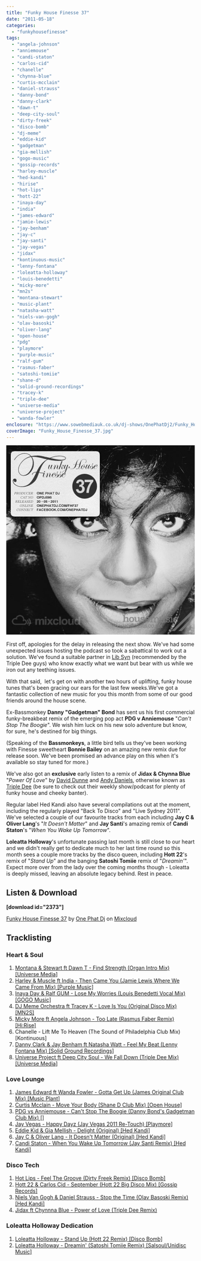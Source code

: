 ```yaml
---
title: "Funky House Finesse 37"
date: "2011-05-18"
categories: 
  - "funkyhousefinesse"
tags: 
  - "angela-johnson"
  - "anniemouse"
  - "candi-staton"
  - "carlos-cid"
  - "chanelle"
  - "chynna-blue"
  - "curtis-mcclain"
  - "daniel-strauss"
  - "danny-bond"
  - "danny-clark"
  - "dawn-t"
  - "deep-city-soul"
  - "dirty-freek"
  - "disco-bomb"
  - "dj-meme"
  - "eddie-kid"
  - "gadgetman"
  - "gia-mellish"
  - "gogo-music"
  - "gossip-records"
  - "harley-muscle"
  - "hed-kandi"
  - "hirise"
  - "hot-lips"
  - "hott-22"
  - "inaya-day"
  - "india"
  - "james-edward"
  - "jamie-lewis"
  - "jay-benham"
  - "jay-c"
  - "jay-santi"
  - "jay-vegas"
  - "jidax"
  - "kontinuous-music"
  - "lenny-fontana"
  - "loleatta-holloway"
  - "louis-benedetti"
  - "micky-more"
  - "mn2s"
  - "montana-stewart"
  - "music-plant"
  - "natasha-watt"
  - "niels-van-gogh"
  - "olav-basoski"
  - "oliver-lang"
  - "open-house"
  - "pdg"
  - "playmore"
  - "purple-music"
  - "ralf-gum"
  - "rasmus-faber"
  - "satoshi-tomiie"
  - "shane-d"
  - "solid-ground-recordings"
  - "tracey-k"
  - "triple-dee"
  - "universe-media"
  - "universe-project"
  - "wanda-fowler"
enclosure: "https://www.sowebmediauk.co.uk/dj-shows/OnePhatDj2/Funky_House_Finesse_37_May_2011_128.mp3 audio/mpeg "
coverImage: "Funky_House_Finesse_37.jpg"
---
```


![](images/Funky_House_Finesse_37.jpg "Funky House Finesse 37")

First off, apologies for the delay in releasing the next show. We've had some unexpected issues hosting the podcast so took a sabattical to work out a solution. We've found a suitable partner in [Lib Syn](https://www.libsyn.com/) (recommended by the Triple Dee guys) who know exactly what we want but bear with us while we iron out any teething issues.

With that said,  let's get on with another two hours of uplifting, funky house tunes that's been gracing our ears for the last few weeks.We've got a fantastic collection of new music for you this month from some of our good friends around the house scene.

Ex-Bassmonkey **Danny "Gadgetman" Bond** has sent us his first commercial funky-breakbeat remix of the emerging pop act **PDG v Anniemouse** "_Can't Stop The Boogie_". We wish him luck on his new solo adventure but know, for sure, he's destined for big things.

(Speaking of the **Bassmonkeys**, a little bird tells us they've been working with Finesse sweetheart **Bonnie Bailey** on an amazing new remix due for release soon. We've been promised an advance play on this when it's available so stay tuned for more.)

We've also got an **exclusive** early listen to a remix of **Jidax & Chynna Blue** "_Power Of Love_" by [David Dunne](https://twitter.com/mrdaviddunne) and [Andy Daniels](https://twitter.com/andydaniels), otherwise known as [Triple Dee](https://www.facebook.com/tripledeemusic) (be sure to check out their weekly show/podcast for plenty of funky house and cheeky banter).

Regular label Hed Kandi also have several compilations out at the moment, including the regularly played "Back To Disco" and "Live Sydney 2011". We've selected a couple of our favourite tracks from each including **Jay C & Oliver Lang**'s "_It Doesn't Matter_" and **Jay Santi**'s amazing remix of **Candi Staton**'s "_When You Wake Up Tomorrow_".

**Loleatta Holloway**'s unfortunate passing last month is still close to our heart and we didn't really get to dedicate much to her last time round so this month sees a couple more tracks by the disco queen, including **Hott 22**'s remix of "_Stand Up_" and the banging **Satoshi Tomiie** remix of "_Dreamin'_". Expect more over from the lady over the coming months though - Loleatta is deeply missed, leaving an absolute legacy behind. Rest in peace.

## Listen & Download

**\[download id="2373"\]**

[Funky House Finesse 37](https://www.mixcloud.com/onephatdj/funky-house-finesse-37/?utm_source=widget&utm_medium=web&utm_campaign=base_links&utm_term=cloudcast_link) by [One Phat Dj](https://www.mixcloud.com/onephatdj/?utm_source=widget&utm_medium=web&utm_campaign=base_links&utm_term=profile_link) on [Mixcloud](https://www.mixcloud.com/?utm_source=widget&utm_medium=web&utm_campaign=base_links&utm_term=homepage_link)

## Tracklisting

### Heart & Soul

1. [Montana & Stewart ft Dawn T - Find Strength (Organ Intro Mix) \[Universe Media\]](https://www.traxsource.com/index.php?act=show&fc=tpage&cr=titles&cv=89363&referrer=onephatdj)
2. [Harley & Muscle ft India - Then Came You (Jamie Lewis Where We Came From Mix) \[Purple Music\]](https://onephatdj.trackitdown.net/genre/house/track/3164367.html)
3. [Inaya Day & Ralf GUM - Lose My Worries (Louis Benedetti Vocal Mix) \[GOGO Music\]](https://itunes.apple.com/us/album/lose-my-worries-part-2/id422578100)
4. [DJ Meme Orchestra ft Tracey K - Love Is You (Original Disco Mix) \[MN2S\]](https://www.traxsource.com/index.php?act=show&fc=tpage&cr=titles&cv=90516&referrer=onephatdj)
5. [Micky More ft Angela Johnson - Too Late (Rasmus Faber Remix) \[Hi:Rise\]](https://www.traxsource.com/index.php?act=show&fc=tpage&cr=titles&cv=86138&referrer=onephatdj)
6. Chanelle - Lift Me To Heaven (The Sound of Philadelphia Club Mix) \[Kontinuous\]
7. [Danny Clark & Jay Benham ft Natasha Watt - Feel My Beat (Lenny Fontana Mix) \[Solid Ground Recordings\]](https://www.traxsource.com/index.php?act=show&fc=tpage&cr=titles&cv=84316&referrer=onephatdj)
8. [Universe Project ft Deep City Soul - We Fall Down (Triple Dee Mix) \[Universe Media\]](https://www.juno.co.uk/products/miami-sampler-2011/421605-01/)

### Love Lounge

1. [James Edward ft Wanda Fowler - Gotta Get Up (James Original Club Mix) \[Music Plant\]](https://itunes.apple.com/us/album/gotta-get-up/id428381584)
2. [Curtis Mcclain - Move Your Body (Shane D Club Mix) \[Open House\]](https://www.traxsource.com/index.php?act=show&fc=tpage&cr=titles&cv=79702&referrer=onephatdj)
3. [PDG vs Anniemouse - Can't Stop The Boogie (Danny Bond's Gadgetman Club Mix) \[\]](https://www.facebook.com/gadgetmanmusic)
4. [Jay Vegas - Happy Dayz (Jay Vegas 2011 Re-Touch) \[Playmore\]](https://www.traxsource.com/index.php?act=show&fc=tpage&cr=titles&cv=85811&referrer=onephatdj)
5. [Eddie Kid & Gia Mellish - Delight (Original) \[Hed Kandi\]](https://itunes.apple.com/us/album/delight-feat-gia-mellish-single/id428227185)
6. [Jay C & Oliver Lang - It Doesn't Matter (Original) \[Hed Kandi\]](https://www.djdownload.com/mp3-detail/Jay+C++Oliver+Lang/It+Doesnt+Matter/Hed+Kandi/3756434)
7. [Candi Staton - When You Wake Up Tomorrow (Jay Santi Remix) \[Hed Kandi\]](https://onephatdj.trackitdown.net/genre/house/track/3131750.html)

### Disco Tech

1. [Hot Lips - Feel The Groove (Dirty Freek Remix) \[Disco Bomb\]](https://www.djdownload.com/mp3-detail/Hot+Lips/Feel+The+Groove/Disco+Bomb/3238655)
2. [Hott 22 & Carlos Cid - September (Hott 22 Big Disco Mix) \[Gossip Records\]](https://beta.beatport.com/#/track/september-hott-22-big-disco-mix/1745000)
3. [Niels Van Gogh & Daniel Strauss - Stop the Time (Olav Basoski Remix) \[Hed Kandi\]](https://onephatdj.trackitdown.net/genre/house/track/3204059.html)
4. [Jidax ft Chynnna Blue - Power of Love (Triple Dee Remix)](https://www.facebook.com/tripledeemusic)

### Loleatta Holloway Dedication

1. [Loleatta Holloway - Stand Up (Hott 22 Remix) \[Disco Bomb\]](https://www.djdownload.com/mp3-detail/Loleatta+Holloway/Stand+Up/Disco+Bomb/3807860)
2. [Loleatta Holloway - Dreamin' (Satoshi Tomiie Remix) \[Salsoul/Unidisc Music\]](https://itunes.apple.com/ca/album/dreamin-remixes-by-satoshi/id398375849)
